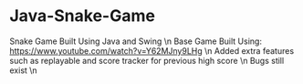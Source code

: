 # Java-Snake-Game
Snake Game Built Using Java and Swing \n
Base Game Built Using: https://www.youtube.com/watch?v=Y62MJny9LHg \n
Added extra features such as replayable and score tracker for previous high score \n
Bugs still exist \n
